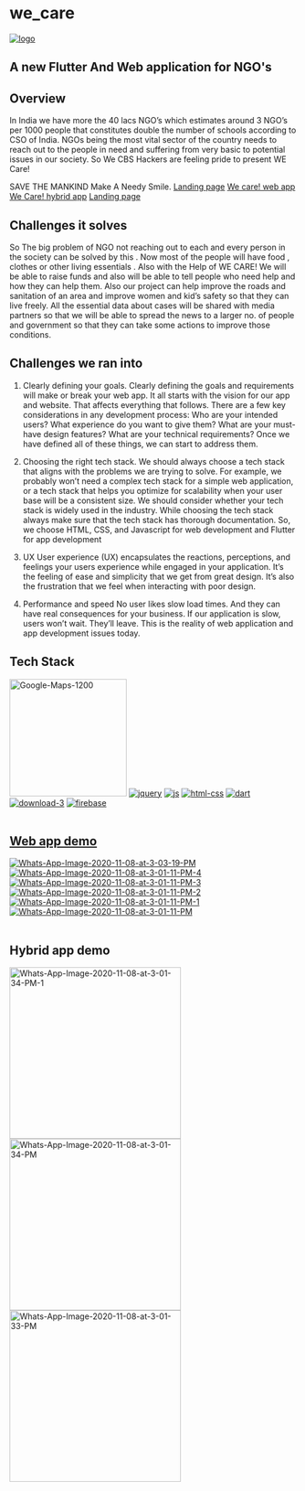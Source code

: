 # we_care
<a href="https://ibb.co/SX7ZX2z"><img src="https://i.ibb.co/ns8KsTF/logo.png" alt="logo" border="0"></a>

## A new Flutter And Web application  for NGO's
## Overview
In India we have more the 40 lacs NGO’s which estimates around 3 NGO’s per 1000 people that constitutes double the number of schools according to CSO of India. NGOs being the most vital sector of the country needs to reach out to the people in need and suffering from very basic to potential issues in our society. 
So We CBS Hackers are feeling pride to present WE Care!

SAVE THE MANKIND
Make A Needy
Smile.
<a href="https://cbs-ngo.web.app/
">Landing page</a>
<a href="https://cbs-ngo.web.app/main/index.html">We care! web app</a>
<a href="">We Care! hybrid app</a>
<a href="https://drive.google.com/file/d/10f4LUFFy0y1v0FQF9CrWDlzJ68MVEAfo/view?usp=sharing">Landing page</a>



## Challenges it solves

So The big problem of NGO not reaching out to each and every person in the society can be solved by this . Now most of the people will have food , clothes or other living essentials .
Also with the Help of WE CARE!  We will be able to raise funds and also will be able to tell people who need help and how they can help them.
Also our project can help improve the roads and sanitation of an area and improve women and kid’s safety so that they can live freely.
All the essential data about cases will be shared with media partners so that we will be able to spread the news to a larger no. of people and government  so that they can take some actions to improve those conditions. 

## Challenges we ran into

1. Clearly defining your goals.
Clearly defining the goals and requirements will make or break your web app. It all starts with the vision for our app and website. That affects everything that follows. 
There are a few key considerations in any development process: 
Who are your intended users? 
What experience do you want to give them?
What are your must-have design features?
What are your technical requirements?
Once we have defined all of these things, we can start to address them.
2. Choosing the right tech stack.
We should always choose a tech stack that aligns with the problems we are trying to solve. For example, we probably won’t need a complex tech stack for a simple web application, or a tech stack that helps you optimize for scalability when your user base will be a consistent size. 
We should consider whether your tech stack is widely used in the industry. While choosing the tech stack always make sure that the tech stack has thorough documentation. So, we choose HTML, CSS, and Javascript for web development and Flutter for app development
 
3. UX
User experience (UX) encapsulates the reactions, perceptions, and feelings your users experience while engaged in your application. It’s the feeling of ease and simplicity that we get from great design. It’s also the frustration that we feel when interacting with poor design. 
4. Performance and speed
No user likes slow load times. And they can have real consequences for your business. If our application is slow, users won’t wait. They’ll leave. This is the reality of web application and app development issues today. 

## Tech Stack

<a href="https://ibb.co/qyVM21n"><img width="205px" src="https://i.ibb.co/4m3Z0Nf/Google-Maps-1200.jpg" alt="Google-Maps-1200" border="0"></a>
<a href="https://imgbb.com/"><img src="https://i.ibb.co/XsZPpsk/jquery.png" alt="jquery" border="0"></a>
<a href="https://imgbb.com/"><img src="https://i.ibb.co/mvpVKmt/js.png" alt="js" border="0"></a>
<a href="https://imgbb.com/"><img src="https://i.ibb.co/nCrhXLH/html-css.jpg" alt="html-css" border="0"></a>
<a href="https://imgbb.com/"><img src="https://i.ibb.co/DgHnQv9/dart.png" alt="dart" border="0"></a>
<a href="https://imgbb.com/"><img src="https://i.ibb.co/ydCrj6Q/download-3.png" alt="download-3" border="0"></a>
<a href="https://imgbb.com/"><img src="https://i.ibb.co/fMF4yvk/firebase.png" alt="firebase" border="0"></a><br /><a target='_blank' href='https://imgbb.com/'><br />
  
## Web app demo
<a href="https://ibb.co/ZY1y2RZ"><img src="https://i.ibb.co/txPyLwd/Whats-App-Image-2020-11-08-at-3-03-19-PM.jpg" alt="Whats-App-Image-2020-11-08-at-3-03-19-PM" border="0"></a>
<a href="https://ibb.co/bbRz8P9"><img src="https://i.ibb.co/1zJ8wLW/Whats-App-Image-2020-11-08-at-3-01-11-PM-4.jpg" alt="Whats-App-Image-2020-11-08-at-3-01-11-PM-4" border="0"></a>
<a href="https://ibb.co/Wvzd1H2"><img src="https://i.ibb.co/r2pLJQw/Whats-App-Image-2020-11-08-at-3-01-11-PM-3.jpg" alt="Whats-App-Image-2020-11-08-at-3-01-11-PM-3" border="0"></a>
<a href="https://ibb.co/6wzrvdS"><img src="https://i.ibb.co/qjK70Z8/Whats-App-Image-2020-11-08-at-3-01-11-PM-2.jpg" alt="Whats-App-Image-2020-11-08-at-3-01-11-PM-2" border="0"></a>
<a href="https://ibb.co/ts2cjRX"><img src="https://i.ibb.co/Z8gK49m/Whats-App-Image-2020-11-08-at-3-01-11-PM-1.jpg" alt="Whats-App-Image-2020-11-08-at-3-01-11-PM-1" border="0"></a>
<a href="https://ibb.co/7jmgqpD"><img src="https://i.ibb.co/RYwhq6K/Whats-App-Image-2020-11-08-at-3-01-11-PM.jpg" alt="Whats-App-Image-2020-11-08-at-3-01-11-PM" border="0"></a><br /><br />

## Hybrid app demo
<a href="https://ibb.co/ypXKjkw"><img width="300px" src="https://i.ibb.co/xYDwTgp/Whats-App-Image-2020-11-08-at-3-01-34-PM-1.jpg" alt="Whats-App-Image-2020-11-08-at-3-01-34-PM-1" border="0"></a>
<a href="https://ibb.co/dgkvk1Q"><img width="300px" src="https://i.ibb.co/gVt8tHD/Whats-App-Image-2020-11-08-at-3-01-34-PM.jpg" alt="Whats-App-Image-2020-11-08-at-3-01-34-PM" border="0"></a>
<a href="https://ibb.co/m93hJzb"><img width="300px" src="https://i.ibb.co/fksrM0q/Whats-App-Image-2020-11-08-at-3-01-33-PM.jpg" alt="Whats-App-Image-2020-11-08-at-3-01-33-PM" border="0"></a><br /><br />


